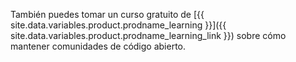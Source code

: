 También puedes tomar un curso gratuito de [{{ site.data.variables.product.prodname_learning }}]({{ site.data.variables.product.prodname_learning_link }}) sobre cómo mantener comunidades de código abierto.
